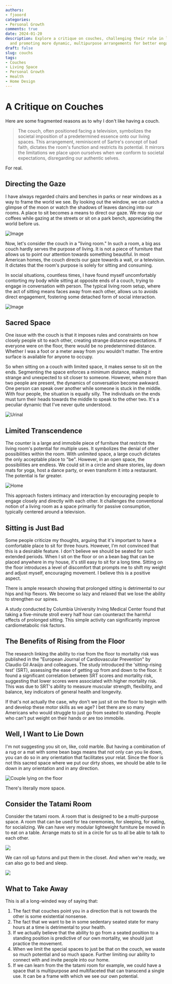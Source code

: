 ```yaml
---
authors:
- fjooord
categories:
- Personal Growth
comments: true
date: 2024-01-20
description: Explore a critique on couches, challenging their role in living spaces
  and promoting more dynamic, multipurpose arrangements for better engagement.
draft: false
slug: couchs
tags:
- Couches
- Living Space
- Personal Growth
- Health
- Home Design
---
```


# A Critique on Couches

Here are some fragmented reasons as to why I don't like having a couch.

> The couch, often positioned facing a television, symbolizes the societal imposition of a predetermined essence onto our living spaces. This arrangement, reminiscent of Sartre's concept of bad faith, dictates the room's function and restricts its potential. It mirrors the limitations we place upon ourselves when we conform to societal expectations, disregarding our authentic selves.

For real.

<!-- more -->

## Directing the Gaze

I have always regarded chairs and benches in parks or near windows as a way to frame the world we see. By looking out the window, we can catch a glimpse of the moon or watch the shadows of leaves dancing into our rooms. A place to sit becomes a means to direct our gaze. We may sip our coffees while gazing at the streets or sit on a park bench, appreciating the world before us.

![Image](https://hellogiggles.com/wp-content/uploads/sites/7/2016/09/23/500days-dtla.jpg)

Now, let's consider the couch in a "living room." In such a room, a big ass couch hardly serves the purpose of living. It is not a piece of furniture that allows us to point our attention towards something beautiful. In most American homes, the couch directs our gaze towards a wall, or a television. It dictates that the room's purpose is solely for sitting and consuming.

In social situations, countless times, I have found myself uncomfortably contorting my body while sitting at opposite ends of a couch, trying to engage in conversation with person. The typical living room setup, where the act of sitting means faces away from each other, allows us to avoids direct engagement, fostering some detached form of social interaction.

![Image](https://img.freepik.com/premium-photo/two-women-are-sitting-sofa-room-talking-heartfelt-conversation-trust-person-female-friendship_208700-4166.jpg)

## Sacred Space

One issue with the couch is that it imposes rules and constraints on how closely people sit to each other, creating strange distance expectations. If everyone were on the floor, there would be no predetermined distance. Whether I was a foot or a meter away from you wouldn't matter. The entire surface is available for anyone to occupy.

So when sitting on a couch with limited space, it makes sense to sit on the ends. Segmenting the space enforces a minimum distance, making it strange and unexpected to sit closer to someone. However, when more than two people are present, the dynamics of conversation become awkward. One person can speak over another while someone is stuck in the middle. With four people, the situation is equally silly. The individuals on the ends must turn their heads towards the middle to speak to the other two. It's a peculiar dynamic that I've never quite understood.

![Urinal](./img/urinal.png)

## Limited Transcendence

The counter is a large and immobile piece of furniture that restricts the living room's potential for multiple uses. It symbolizes the denial of other possibilities within the room. With unlimited space, a large couch dictates the only acceptable place to "be". However, in an open space, the possibilities are endless. We could sit in a circle and share stories, lay down mats for yoga, host a dance party, or even transform it into a restaurant. The potential is far greater.

![Home](./img/home.png)

This approach fosters intimacy and interaction by encouraging people to engage closely and directly with each other. It challenges the conventional notion of a living room as a space primarily for passive consumption, typically centered around a television.

## Sitting is Just Bad

Some people criticize my thoughts, arguing that it's important to have a comfortable place to sit for three hours. However, I'm not convinced that this is a desirable feature. I don't believe we should be seated for such extended periods. When I sit on the floor or on a bean bag that can be placed anywhere in my house, it's still easy to sit for a long time. Sitting on the floor introduces a level of discomfort that prompts me to shift my weight and adjust myself, encouraging movement. I believe this is a positive aspect.

There is ample research showing that prolonged sitting is detrimental to our hips and hip flexors. We become so lazy and relaxed that we lose the ability to strengthen our spines.

A study conducted by Columbia University Irving Medical Center found that taking a five-minute stroll every half hour can counteract the harmful effects of prolonged sitting. This simple activity can significantly improve cardiometabolic risk factors.

## The Benefits of Rising from the Floor

The research linking the ability to rise from the floor to mortality risk was published in the "European Journal of Cardiovascular Prevention" by Claudio Gil Araújo and colleagues. The study introduced the 'sitting-rising test' (SRT), assessing the ease of getting up from and down to the floor. It found a significant correlation between SRT scores and mortality risk, suggesting that lower scores were associated with higher mortality risk. This was due to SRT's ability to measure muscular strength, flexibility, and balance, key indicators of general health and longevity.

If that's not actually the case, why don't we just sit on the floor to begin with and develop these motor skills as we age? I bet there are so many Americans who would struggle to just go from seated to standing. People who can't put weight on their hands or are too immobile.

## Well, I Want to Lie Down

I'm not suggesting you sit on, like, cold marble. But having a combination of a rug or a mat with some bean bags means that not only can you lie down, you can do so in any orientation that facilitates your relat. Since the floor is not this sacred space where we put our dirty shoes, we should be able to lie down in any orientation and in any direction.

![Couple lying on the floor](https://media.istockphoto.com/id/1323863299/photo/couple-lying-on-the-floor.jpg?s=612x612&w=0&k=20&c=Fig2f27FS8Xn5JvLX4MoGMqSE-tYrdk4sa64TSrFcj0=)

There's literally more space.

## Consider the Tatami Room

Consider the tatami room. A room that is designed to be a multi-purpose space. A room that can be used for tea ceremonies, for sleeping, for eating, for socializing. We can have very modular lightweight furniture be moved in to eat on a table. Arrange mats to sit in a circle for us to all be able to talk to each other.

![](https://images.squarespace-cdn.com/content/v1/5f112d7df383b42d19a6f117/1594971450936-G24E3CAWU41LOI2XC49V/Quadruple%2BSuite%2B-%2BRoom%2B1.jpg)

We can roll up futons and put them in the closet. And when we're ready, we can also go to bed and sleep.

![](https://images.squarespace-cdn.com/content/v1/5f112d7df383b42d19a6f117/1594973446712-FSKXDFHOD8UXI9I5TQ29/Quadruple%2BSuite%2B-%2BRoom%2B2.jpg)

## What to Take Away

This is all a long-winded way of saying that:

1. The fact that couches point you in a direction that is not towards the other is some existential nonsense.
2. The fact that we want to be in some sedentary seated state for many hours at a time is detrimental to your health.
3. If we actually believe that the ability to go from a seated position to a standing position is predictive of our own mortality, we should just practice the movement.
4. When we limit the special spaces to just be that on the couch, we waste so much potential and so much space. Further limiting our ability to connect with and invite people into our home.
5. If we can learn from the the tatami room for example, we could have a space that is multipurpose and multifaceted that can transcend a single use. It can be a frame with which we see our own potential.